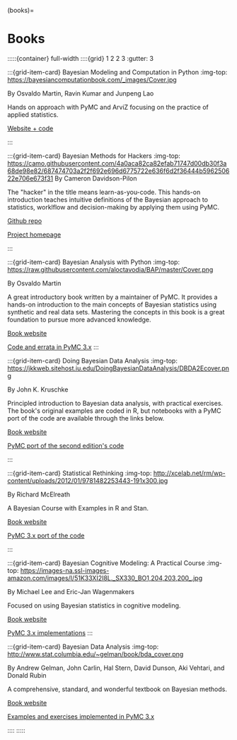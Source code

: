(books)=
# Books
:::::{container} full-width
::::{grid} 1 2 2 3
:gutter: 3

:::{grid-item-card} Bayesian Modeling and Computation in Python
:img-top: https://bayesiancomputationbook.com/_images/Cover.jpg

By Osvaldo Martin, Ravin Kumar and Junpeng Lao

Hands on approach with PyMC and ArviZ focusing on the practice of applied statistics.

[Website + code](https://bayesiancomputationbook.com/welcome.html)

:::

:::{grid-item-card} Bayesian Methods for Hackers
:img-top: https://camo.githubusercontent.com/4a0aca82ca82efab71747d00db30f3a68de98e82/687474703a2f2f692e696d6775722e636f6d2f36444b596250622e706e673f31
By Cameron Davidson-Pilon

The "hacker" in the title  means learn-as-you-code. This hands-on introduction teaches intuitive definitions of the Bayesian approach to statistics, worklflow and decision-making by applying them using PyMC.

[Github repo](https://github.com/CamDavidsonPilon/Probabilistic-Programming-and-Bayesian-Methods-for-Hackers)

[Project homepage](http://camdavidsonpilon.github.io/Probabilistic-Programming-and-Bayesian-Methods-for-Hackers/)

:::

:::{grid-item-card} Bayesian Analysis with Python
:img-top: https://raw.githubusercontent.com/aloctavodia/BAP/master/Cover.png

By Osvaldo Martin


A great introductory book written by a maintainer of PyMC. It provides a hands-on introduction to the main concepts of Bayesian statistics using synthetic and real data sets. Mastering the concepts in this book is a great foundation to pursue more advanced knowledge.

[Book website](https://www.packtpub.com/big-data-and-business-intelligence/bayesian-analysis-python-second-edition)

[Code and errata in PyMC 3.x](https://github.com/aloctavodia/BAP)
:::

:::{grid-item-card} Doing Bayesian Data Analysis
:img-top: https://jkkweb.sitehost.iu.edu/DoingBayesianDataAnalysis/DBDA2Ecover.png

By John K. Kruschke


Principled introduction to Bayesian data analysis, with practical exercises. The book's original examples are coded in R, but notebooks with a PyMC port of the code are available through the links below.

[Book website](https://sites.google.com/site/doingbayesiandataanalysis/home)

[PyMC port of the second edition's code](https://github.com/cluhmann/DBDA-python)

:::

:::{grid-item-card} Statistical Rethinking
:img-top: http://xcelab.net/rm/wp-content/uploads/2012/01/9781482253443-191x300.jpg

By Richard McElreath

A Bayesian Course with Examples in R and Stan.

[Book website](http://xcelab.net/rm/statistical-rethinking/)

[PyMC 3.x port of the code](https://github.com/pymc-devs/resources/tree/master/Rethinking)

:::

:::{grid-item-card} Bayesian Cognitive Modeling: A Practical Course
:img-top: https://images-na.ssl-images-amazon.com/images/I/51K33XI2I8L._SX330_BO1,204,203,200_.jpg

By Michael Lee and Eric-Jan Wagenmakers

Focused on using Bayesian statistics in cognitive modeling.

[Book website](https://bayesmodels.com/)

[PyMC 3.x implementations](https://github.com/pymc-devs/resources/tree/master/BCM)
:::

:::{grid-item-card} Bayesian Data Analysis
:img-top: http://www.stat.columbia.edu/~gelman/book/bda_cover.png

By Andrew Gelman, John Carlin, Hal Stern, David Dunson, Aki Vehtari, and Donald Rubin

A comprehensive, standard, and wonderful textbook on Bayesian methods.

[Book website](https://www.stat.columbia.edu/~gelman/book/)

[Examples and exercises implemented in PyMC 3.x](https://github.com/pymc-devs/resources/tree/master/BDA3)

::::
:::::
